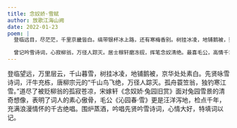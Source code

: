 ```yaml
---
title: 念奴娇·雪赋
author: 放歌江海山阙
date: 2022-01-23
poem: |
  登临远目，尽茫茫，千里京畿皆白。缟带银杯冰上路，还有寒梅香别。树挂冰凌，地铺鹅被，宛似仙乡色。一连多日，霄天飘舞玉蝶。

  曾记吟雪诗词，心寂柳翁，万径人踪灭。居士稼轩磨冻砚，挥笔念奴清绝。最喜毛公，高情千古，谱沁园春雪。人间妙事，红炉绿蚁吟阙。
---
```


登临望远，万里层云，千山暮雪，树挂冰凌，地铺鹅被，京华处处素白。先贤咏雪诗词，汗牛充栋，唐柳宗元的“千山鸟飞绝，万径人踪灭。孤舟蓑笠翁，独钓寒江雪。”道尽了被贬柳翁的孤寂苍凉，宋嫁轩《念奴娇·兔园旧赏》面对兔园雪景的清奇想像，表明了词人的素心傲骨，毛公《沁园春·雪》更是汪洋泻地，检点千年，充满浪漫情怀的千古绝唱。围炉蒸酒，吟唱先贤吟雪诗词，心情大好，特填词以记。
